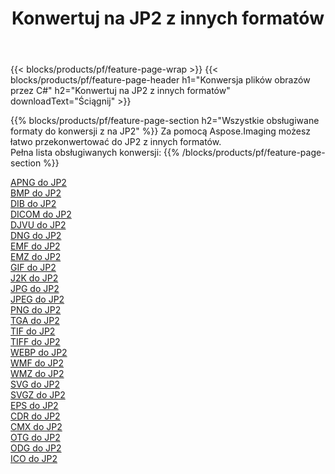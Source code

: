 ﻿---
title: Konwertuj na JP2 z innych formatów 
weight: 3920
url: /pl/java/conversion/to/jp2 
lang: pl
langdirlevel: 2
locales: zh-hans,ja,it,ru,de,es,fr,nl,id,lt,pl,pt,vi,tr,ko,zh-hant,ar,hi,th,sv,cs,uk,he
description: Za pomocą Aspose.Imaging możesz łatwo przekonwertować do JP2 z innych formatów
---

{{< blocks/products/pf/feature-page-wrap >}}
{{< blocks/products/pf/feature-page-header h1="Konwersja plików obrazów przez C#" h2="Konwertuj na JP2 z innych formatów" downloadText="Ściągnij" >}}


{{% blocks/products/pf/feature-page-section  h2="Wszystkie obsługiwane formaty do konwersji z na JP2" %}}
Za pomocą Aspose.Imaging możesz łatwo przekonwertować do JP2 z innych formatów.
<br/>
Pełna lista obsługiwanych konwersji:
{{% /blocks/products/pf/feature-page-section %}}
<div class="container-fluid productfamilypage bg-gray">
    <div class="convertypes bg-gray agp-content section">
        <div class="container">
		<div class="row other-converters">
		    <div class='col-md-2 other-converter remove-lp remove-rp'><a href="/imaging/pl/java/conversion/apng-to-jp2" >APNG do JP2</a></div>
<div class='col-md-2 other-converter remove-lp remove-rp'><a href="/imaging/pl/java/conversion/bmp-to-jp2" >BMP do JP2</a></div>
<div class='col-md-2 other-converter remove-lp remove-rp'><a href="/imaging/pl/java/conversion/dib-to-jp2" >DIB do JP2</a></div>
<div class='col-md-2 other-converter remove-lp remove-rp'><a href="/imaging/pl/java/conversion/dicom-to-jp2" >DICOM do JP2</a></div>
<div class='col-md-2 other-converter remove-lp remove-rp'><a href="/imaging/pl/java/conversion/djvu-to-jp2" >DJVU do JP2</a></div>
<div class='col-md-2 other-converter remove-lp remove-rp'><a href="/imaging/pl/java/conversion/dng-to-jp2" >DNG do JP2</a></div>
<div class='col-md-2 other-converter remove-lp remove-rp'><a href="/imaging/pl/java/conversion/emf-to-jp2" >EMF do JP2</a></div>
<div class='col-md-2 other-converter remove-lp remove-rp'><a href="/imaging/pl/java/conversion/emz-to-jp2" >EMZ do JP2</a></div>
<div class='col-md-2 other-converter remove-lp remove-rp'><a href="/imaging/pl/java/conversion/gif-to-jp2" >GIF do JP2</a></div>
<div class='col-md-2 other-converter remove-lp remove-rp'><a href="/imaging/pl/java/conversion/j2k-to-jp2" >J2K do JP2</a></div>
<div class='col-md-2 other-converter remove-lp remove-rp'><a href="/imaging/pl/java/conversion/jpg-to-jp2" >JPG do JP2</a></div>
<div class='col-md-2 other-converter remove-lp remove-rp'><a href="/imaging/pl/java/conversion/jpeg-to-jp2" >JPEG do JP2</a></div>
<div class='col-md-2 other-converter remove-lp remove-rp'><a href="/imaging/pl/java/conversion/png-to-jp2" >PNG do JP2</a></div>
<div class='col-md-2 other-converter remove-lp remove-rp'><a href="/imaging/pl/java/conversion/tga-to-jp2" >TGA do JP2</a></div>
<div class='col-md-2 other-converter remove-lp remove-rp'><a href="/imaging/pl/java/conversion/tif-to-jp2" >TIF do JP2</a></div>
<div class='col-md-2 other-converter remove-lp remove-rp'><a href="/imaging/pl/java/conversion/tiff-to-jp2" >TIFF do JP2</a></div>
<div class='col-md-2 other-converter remove-lp remove-rp'><a href="/imaging/pl/java/conversion/webp-to-jp2" >WEBP do JP2</a></div>
<div class='col-md-2 other-converter remove-lp remove-rp'><a href="/imaging/pl/java/conversion/wmf-to-jp2" >WMF do JP2</a></div>
<div class='col-md-2 other-converter remove-lp remove-rp'><a href="/imaging/pl/java/conversion/wmz-to-jp2" >WMZ do JP2</a></div>
<div class='col-md-2 other-converter remove-lp remove-rp'><a href="/imaging/pl/java/conversion/svg-to-jp2" >SVG do JP2</a></div>
<div class='col-md-2 other-converter remove-lp remove-rp'><a href="/imaging/pl/java/conversion/svgz-to-jp2" >SVGZ do JP2</a></div>
<div class='col-md-2 other-converter remove-lp remove-rp'><a href="/imaging/pl/java/conversion/eps-to-jp2" >EPS do JP2</a></div>
<div class='col-md-2 other-converter remove-lp remove-rp'><a href="/imaging/pl/java/conversion/cdr-to-jp2" >CDR do JP2</a></div>
<div class='col-md-2 other-converter remove-lp remove-rp'><a href="/imaging/pl/java/conversion/cmx-to-jp2" >CMX do JP2</a></div>
<div class='col-md-2 other-converter remove-lp remove-rp'><a href="/imaging/pl/java/conversion/otg-to-jp2" >OTG do JP2</a></div>
<div class='col-md-2 other-converter remove-lp remove-rp'><a href="/imaging/pl/java/conversion/odg-to-jp2" >ODG do JP2</a></div>
<div class='col-md-2 other-converter remove-lp remove-rp'><a href="/imaging/pl/java/conversion/ico-to-jp2" >ICO do JP2</a></div>
                </div>
        </div>
    </div>
</div>
<br/>

